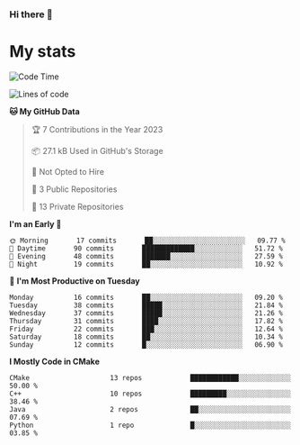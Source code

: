 ### Hi there 👋

# My stats

<!--START_SECTION:waka-->
![Code Time](http://img.shields.io/badge/Code%20Time-103%20hrs%2026%20mins-blue)

![Lines of code](https://img.shields.io/badge/From%20Hello%20World%20I%27ve%20Written-109%20Thousand%20lines%20of%20code-blue)

**🐱 My GitHub Data** 

> 🏆 7 Contributions in the Year 2023
 > 
> 📦 27.1 kB Used in GitHub's Storage 
 > 
> 🚫 Not Opted to Hire
 > 
> 📜 3 Public Repositories 
 > 
> 🔑 13 Private Repositories  
 > 
**I'm an Early 🐤** 

```text
🌞 Morning       17 commits       ██░░░░░░░░░░░░░░░░░░░░░░░   09.77 % 
🌆 Daytime       90 commits       █████████████░░░░░░░░░░░░   51.72 % 
🌃 Evening       48 commits       ███████░░░░░░░░░░░░░░░░░░   27.59 % 
🌙 Night         19 commits       ██░░░░░░░░░░░░░░░░░░░░░░░   10.92 % 

```
📅 **I'm Most Productive on Tuesday** 

```text
Monday          16 commits       ██░░░░░░░░░░░░░░░░░░░░░░░   09.20 % 
Tuesday         38 commits       █████░░░░░░░░░░░░░░░░░░░░   21.84 % 
Wednesday       37 commits       █████░░░░░░░░░░░░░░░░░░░░   21.26 % 
Thursday        31 commits       ████░░░░░░░░░░░░░░░░░░░░░   17.82 % 
Friday          22 commits       ███░░░░░░░░░░░░░░░░░░░░░░   12.64 % 
Saturday        18 commits       ██░░░░░░░░░░░░░░░░░░░░░░░   10.34 % 
Sunday          12 commits       █░░░░░░░░░░░░░░░░░░░░░░░░   06.90 % 

```


**I Mostly Code in CMake** 

```text
CMake                    13 repos            ████████████░░░░░░░░░░░░░   50.00 % 
C++                      10 repos            █████████░░░░░░░░░░░░░░░░   38.46 % 
Java                     2 repos             ██░░░░░░░░░░░░░░░░░░░░░░░   07.69 % 
Python                   1 repo              █░░░░░░░░░░░░░░░░░░░░░░░░   03.85 % 

```



<!--END_SECTION:waka-->
